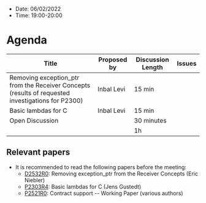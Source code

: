 * Date: 06/02/2022
* Time: 19:00-20:00

# Agenda

| Title | Proposed by | Discussion Length | Issues       |
|----------|-------------|-------------|----------------|
| Removing exception_ptr from the Receiver Concepts (results of requested investigations for P2300)| Inbal Levi | 15 min |
| Basic lambdas for C | Inbal Levi | 15 min | |
| Open Discussion |   | 30 minutes   |   |
|           |   | 1h     |          |

## Relevant papers

* It is recommended to read the following papers before the meeting:
  * [D2532R0](https://github.com/wg21il/Protocols/blob/master/Agenda/D2532R0_%20Removing%20exception_ptr%20from%20the%20Receiver%20Concepts.pdf): Removing exception_ptr from the Receiver Concepts (Eric Niebler)
  * [P2303R4](https://wg21.link/p2303): Basic lambdas for C (Jens Gustedt) 
  * [P2521R0](https://wg21.link/p2521): Contract support -- Working Paper (various authors)
